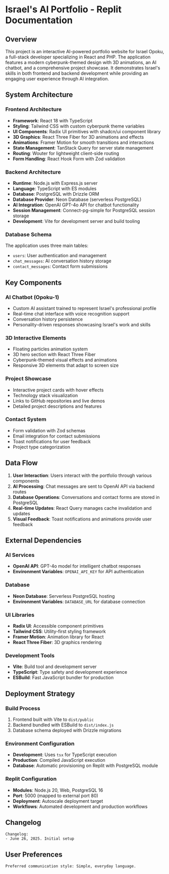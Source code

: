 # Israel's AI Portfolio - Replit Documentation

## Overview

This project is an interactive AI-powered portfolio website for Israel Opoku, a full-stack developer specializing in React and PHP. The application features a modern cyberpunk-themed design with 3D animations, an AI chatbot, and a comprehensive project showcase. It demonstrates Israel's skills in both frontend and backend development while providing an engaging user experience through AI integration.

## System Architecture

### Frontend Architecture
- **Framework**: React 18 with TypeScript
- **Styling**: Tailwind CSS with custom cyberpunk theme variables
- **UI Components**: Radix UI primitives with shadcn/ui component library
- **3D Graphics**: React Three Fiber for 3D animations and effects
- **Animations**: Framer Motion for smooth transitions and interactions
- **State Management**: TanStack Query for server state management
- **Routing**: Wouter for lightweight client-side routing
- **Form Handling**: React Hook Form with Zod validation

### Backend Architecture
- **Runtime**: Node.js with Express.js server
- **Language**: TypeScript with ES modules
- **Database**: PostgreSQL with Drizzle ORM
- **Database Provider**: Neon Database (serverless PostgreSQL)
- **AI Integration**: OpenAI GPT-4o API for chatbot functionality
- **Session Management**: Connect-pg-simple for PostgreSQL session storage
- **Development**: Vite for development server and build tooling

### Database Schema
The application uses three main tables:
- `users`: User authentication and management
- `chat_messages`: AI conversation history storage
- `contact_messages`: Contact form submissions

## Key Components

### AI Chatbot (Opoku-1)
- Custom AI assistant trained to represent Israel's professional profile
- Real-time chat interface with voice recognition support
- Conversation history persistence
- Personality-driven responses showcasing Israel's work and skills

### 3D Interactive Elements
- Floating particles animation system
- 3D hero section with React Three Fiber
- Cyberpunk-themed visual effects and animations
- Responsive 3D elements that adapt to screen size

### Project Showcase
- Interactive project cards with hover effects
- Technology stack visualization
- Links to GitHub repositories and live demos
- Detailed project descriptions and features

### Contact System
- Form validation with Zod schemas
- Email integration for contact submissions
- Toast notifications for user feedback
- Project type categorization

## Data Flow

1. **User Interaction**: Users interact with the portfolio through various components
2. **AI Processing**: Chat messages are sent to OpenAI API via backend routes
3. **Database Operations**: Conversations and contact forms are stored in PostgreSQL
4. **Real-time Updates**: React Query manages cache invalidation and updates
5. **Visual Feedback**: Toast notifications and animations provide user feedback

## External Dependencies

### AI Services
- **OpenAI API**: GPT-4o model for intelligent chatbot responses
- **Environment Variables**: `OPENAI_API_KEY` for API authentication

### Database
- **Neon Database**: Serverless PostgreSQL hosting
- **Environment Variables**: `DATABASE_URL` for database connection

### UI Libraries
- **Radix UI**: Accessible component primitives
- **Tailwind CSS**: Utility-first styling framework
- **Framer Motion**: Animation library for React
- **React Three Fiber**: 3D graphics rendering

### Development Tools
- **Vite**: Build tool and development server
- **TypeScript**: Type safety and development experience
- **ESBuild**: Fast JavaScript bundler for production

## Deployment Strategy

### Build Process
1. Frontend built with Vite to `dist/public`
2. Backend bundled with ESBuild to `dist/index.js`
3. Database schema deployed with Drizzle migrations

### Environment Configuration
- **Development**: Uses `tsx` for TypeScript execution
- **Production**: Compiled JavaScript execution
- **Database**: Automatic provisioning on Replit with PostgreSQL module

### Replit Configuration
- **Modules**: Node.js 20, Web, PostgreSQL 16
- **Port**: 5000 (mapped to external port 80)
- **Deployment**: Autoscale deployment target
- **Workflows**: Automated development and production workflows

## Changelog

```
Changelog:
- June 26, 2025. Initial setup
```

## User Preferences

```
Preferred communication style: Simple, everyday language.
```